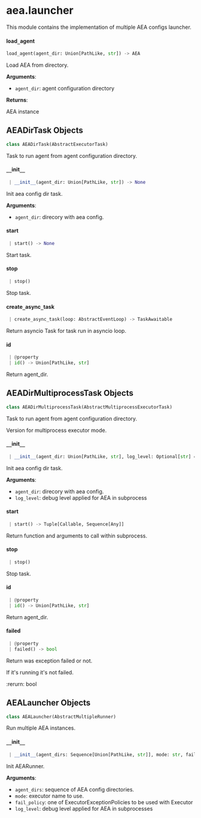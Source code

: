 <a name="aea.launcher"></a>
# aea.launcher

This module contains the implementation of multiple AEA configs launcher.

<a name="aea.launcher.load_agent"></a>
#### load`_`agent

```python
load_agent(agent_dir: Union[PathLike, str]) -> AEA
```

Load AEA from directory.

**Arguments**:

- `agent_dir`: agent configuration directory

**Returns**:

AEA instance

<a name="aea.launcher.AEADirTask"></a>
## AEADirTask Objects

```python
class AEADirTask(AbstractExecutorTask)
```

Task to run agent from agent configuration directory.

<a name="aea.launcher.AEADirTask.__init__"></a>
#### `__`init`__`

```python
 | __init__(agent_dir: Union[PathLike, str]) -> None
```

Init aea config dir task.

**Arguments**:

- `agent_dir`: direcory with aea config.

<a name="aea.launcher.AEADirTask.start"></a>
#### start

```python
 | start() -> None
```

Start task.

<a name="aea.launcher.AEADirTask.stop"></a>
#### stop

```python
 | stop()
```

Stop task.

<a name="aea.launcher.AEADirTask.create_async_task"></a>
#### create`_`async`_`task

```python
 | create_async_task(loop: AbstractEventLoop) -> TaskAwaitable
```

Return asyncio Task for task run in asyncio loop.

<a name="aea.launcher.AEADirTask.id"></a>
#### id

```python
 | @property
 | id() -> Union[PathLike, str]
```

Return agent_dir.

<a name="aea.launcher.AEADirMultiprocessTask"></a>
## AEADirMultiprocessTask Objects

```python
class AEADirMultiprocessTask(AbstractMultiprocessExecutorTask)
```

Task to run agent from agent configuration directory.

Version for multiprocess executor mode.

<a name="aea.launcher.AEADirMultiprocessTask.__init__"></a>
#### `__`init`__`

```python
 | __init__(agent_dir: Union[PathLike, str], log_level: Optional[str] = None)
```

Init aea config dir task.

**Arguments**:

- `agent_dir`: direcory with aea config.
- `log_level`: debug level applied for AEA in subprocess

<a name="aea.launcher.AEADirMultiprocessTask.start"></a>
#### start

```python
 | start() -> Tuple[Callable, Sequence[Any]]
```

Return function and arguments to call within subprocess.

<a name="aea.launcher.AEADirMultiprocessTask.stop"></a>
#### stop

```python
 | stop()
```

Stop task.

<a name="aea.launcher.AEADirMultiprocessTask.id"></a>
#### id

```python
 | @property
 | id() -> Union[PathLike, str]
```

Return agent_dir.

<a name="aea.launcher.AEADirMultiprocessTask.failed"></a>
#### failed

```python
 | @property
 | failed() -> bool
```

Return was exception failed or not.

If it's running it's not failed.

:rerurn: bool

<a name="aea.launcher.AEALauncher"></a>
## AEALauncher Objects

```python
class AEALauncher(AbstractMultipleRunner)
```

Run multiple AEA instances.

<a name="aea.launcher.AEALauncher.__init__"></a>
#### `__`init`__`

```python
 | __init__(agent_dirs: Sequence[Union[PathLike, str]], mode: str, fail_policy: ExecutorExceptionPolicies = ExecutorExceptionPolicies.propagate, log_level: Optional[str] = None) -> None
```

Init AEARunner.

**Arguments**:

- `agent_dirs`: sequence of AEA config directories.
- `mode`: executor name to use.
- `fail_policy`: one of ExecutorExceptionPolicies to be used with Executor
- `log_level`: debug level applied for AEA in subprocesses


